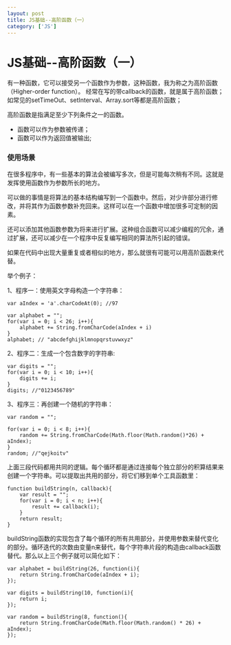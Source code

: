 ```yaml
---
layout: post
title: JS基础--高阶函数（一） 
category: ['JS'] 
---
```




# JS基础--高阶函数（一） 

有一种函数，它可以接受另一个函数作为参数，这种函数，我为称之为高阶函数（Higher-order function）。
经常在写的带callback的函数，就是属于高阶函数；如常见的setTimeOut、setInterval、Array.sort等都是高阶函数；

高阶函数是指满足至少下列条件之一的函数。

* 函数可以作为参数被传递；       
* 函数可以作为返回值被输出;


### 使用场景 

在很多程序中，有一些基本的算法会被编写多次，但是可能每次稍有不同。这就是发挥使用函数作为参数所长的地方。

可以做的事情是将算法的基本结构编写到一个函数中。然后，对少许部分进行修改，并将其作为函数参数补充回来。这样可以在一个函数中增加很多可定制的因素。

还可以添加其他函数参数为将来进行扩展。这种组合函数可以减少编程的冗余，通过扩展，还可以减少在一个程序中反复编写相同的算法所引起的错误。


如果在代码中出现大量重复或者相似的地方，那么就很有可能可以用高阶函数来代替。

举个例子：

1、程序一：使用英文字母构造一个字符串：

```
var aIndex = 'a'.charCodeAt(0); //97

var alphabet = "";
for(var i = 0; i < 26; i++){
    alphabet += String.fromCharCode(aIndex + i)
}
alphabet; // "abcdefghijklmnopqrstuvwxyz"
```

2、程序二：生成一个包含数字的字符串:

```
var digits = "";
for(var i = 0; i < 10; i++){
    digits += i;
}
digits; //"0123456789"
```

3、程序三：再创建一个随机的字符串：

```
var random = "";

for(var i = 0; i < 8; i++){
    random += String.fromCharCode(Math.floor(Math.random()*26) + aIndex);
}
random; //"qejkoitv"
```


上面三段代码都用共同的逻辑。每个循环都是通过连接每个独立部分的积算结果来创建一个字符串。可以提取出共用的部分，将它们移到单个工具函数里：


```
function buildString(n, callback){
    var result = "";
    for(var i = 0; i < n; i++){
        result += callback(i);
    }
    return result;
}
```

buildString函数的实现包含了每个循环的所有共用部分，并使用参数来替代变化的部分。循环迭代的次数由变量n来替代，每个字符串片段的构造由callback函数替代。那么以上三个例子就可以简化如下：


```
var alphabet = buildString(26, function(i){
    return String.fromCharCode(aIndex + i);
});

var digits = buildString(10, function(i){
    return i;
});

var random = buildString(8, function(){
    return String.fromCharCode(Math.floor(Math.random() * 26) + aIndex);
});
```

